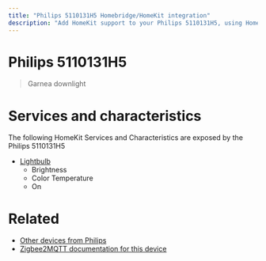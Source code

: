 ```yaml
---
title: "Philips 5110131H5 Homebridge/HomeKit integration"
description: "Add HomeKit support to your Philips 5110131H5, using Homebridge, Zigbee2MQTT and homebridge-z2m."
---
```

<!---
This file has been GENERATED using src/docgen/docgen.ts
DO NOT EDIT THIS FILE MANUALLY!
-->
# Philips 5110131H5
> Garnea downlight


# Services and characteristics
The following HomeKit Services and Characteristics are exposed by
the Philips 5110131H5

* [Lightbulb](../../light.md)
  * Brightness
  * Color Temperature
  * On


# Related
* [Other devices from Philips](../index.md#philips)
* [Zigbee2MQTT documentation for this device](https://www.zigbee2mqtt.io/devices/5110131H5.html)